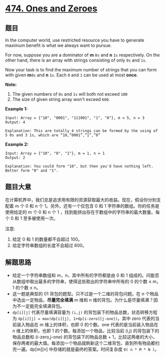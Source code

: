 # [474. Ones and Zeroes](https://leetcode.com/problems/ones-and-zeroes/)


## 题目

In the computer world, use restricted resource you have to generate maximum benefit is what we always want to pursue.

For now, suppose you are a dominator of **m** `0s` and **n** `1s` respectively. On the other hand, there is an array with strings consisting of only `0s` and `1s`.

Now your task is to find the maximum number of strings that you can form with given **m**`0s` and **n** `1s`. Each `0` and `1` can be used at most **once**.

**Note:**

1. The given numbers of `0s` and `1s` will both not exceed `100`
2. The size of given string array won't exceed `600`.

**Example 1:**

    Input: Array = {"10", "0001", "111001", "1", "0"}, m = 5, n = 3
    Output: 4
    
    Explanation: This are totally 4 strings can be formed by the using of 5 0s and 3 1s, which are “10,”0001”,”1”,”0”

**Example 2:**

    Input: Array = {"10", "0", "1"}, m = 1, n = 1
    Output: 2
    
    Explanation: You could form "10", but then you'd have nothing left. Better form "0" and "1".


## 题目大意

在计算机界中，我们总是追求用有限的资源获取最大的收益。现在，假设你分别支配着 m 个 0 和 n 个 1。另外，还有一个仅包含 0 和 1 字符串的数组。你的任务是使用给定的 m 个 0 和 n 个 1 ，找到能拼出存在于数组中的字符串的最大数量。每个 0 和 1 至多被使用一次。

注意:

1. 给定 0 和 1 的数量都不会超过 100。
2. 给定字符串数组的长度不会超过 600。



## 解题思路

- 给定一个字符串数组和 m，n，其中所有的字符都是由 0 和 1 组成的。问能否从数组中取出最多的字符串，使得这些取出的字符串中所有的 0 的个数 ≤ m，1 的个数 ≤ n。
- 这一题是典型的 01 背包的题型。只不过是一个二维的背包问题。在 n 个物品中选出一定物品，**尽量完全填满** m 维和 n 维的背包。为什么是尽量填满？因为不一定能完全填满背包。
- `dp[i][j]` 代表尽量填满容量为 `(i,j)` 的背包装下的物品总数，状态转移方程为 `dp[i][j] = max(dp[i][j], 1+dp[i-zero][j-one])`。其中 zero 代表的当前装入物品在 m 维上的体积，也即 0 的个数。one 代表的是当前装入物品在 n 维上的体积，也即 1 的个数。每添加一个物品，比较当前 (i,j) 的背包装下的物品总数和 (i-zero,j-one) 的背包装下的物品总数 + 1，比较这两者的大小，保存两者的最大值。每添加一个物品就刷新这个二维背包，直到所有物品都扫完一遍。dp[m][n] 中存储的就是最终的答案。时间复杂度 `O( n * M * N )`。
